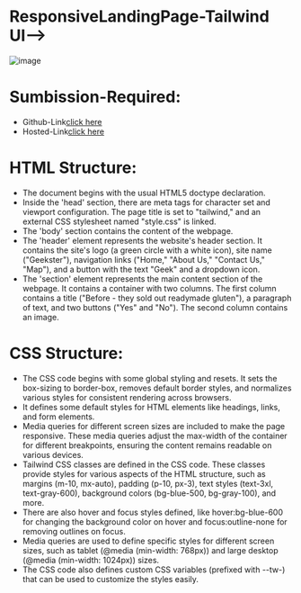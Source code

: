 # ResponsiveLandingPage-Tailwind UI-->
![image](https://github.com/namishagurunani/ResponsiveLandingPage-Tailwind/assets/126158413/b50c10e0-3e2c-4f02-8021-d7a9e7505cfe)
# Sumbission-Required:
- Github-Link[click here](https://github.com/namishagurunani/ResponsiveLandingPage-Tailwind)
- Hosted-Link[click here](https://namishagurunani.github.io/ResponsiveLandingPage-Tailwind/dist/index.html)

# HTML Structure:
- The document begins with the usual HTML5 doctype declaration.
- Inside the 'head' section, there are meta tags for character set and viewport configuration. The page title is set to "tailwind," and an external CSS stylesheet 
  named "style.css" is linked.
- The 'body' section contains the content of the webpage.
- The 'header' element represents the website's header section. It contains the site's logo (a green circle with a white icon), site name ("Geekster"), navigation 
  links ("Home," "About Us," "Contact Us," "Map"), and a button with the text "Geek" and a dropdown icon.
- The 'section' element represents the main content section of the webpage. It contains a container with two columns. The first column contains a title ("Before - 
  they sold out readymade gluten"), a paragraph of text, and two buttons ("Yes" and "No"). The second column contains an image.
# CSS Structure:
- The CSS code begins with some global styling and resets. It sets the box-sizing to border-box, removes default border styles, and normalizes various styles for consistent rendering across browsers.
- It defines some default styles for HTML elements like headings, links, and form elements.
- Media queries for different screen sizes are included to make the page responsive. These media queries adjust the max-width of the container for different breakpoints, ensuring the content remains readable on various devices.
- Tailwind CSS classes are defined in the CSS code. These classes provide styles for various aspects of the HTML structure, such as margins (m-10, mx-auto), padding (p-10, px-3), text styles (text-3xl, text-gray-600), background colors (bg-blue-500, bg-gray-100), and more.
- There are also hover and focus styles defined, like hover:bg-blue-600 for changing the background color on hover and focus:outline-none for removing outlines on focus.
- Media queries are used to define specific styles for different screen sizes, such as tablet (@media (min-width: 768px)) and large desktop (@media (min-width: 1024px)) sizes.
- The CSS code also defines custom CSS variables (prefixed with --tw-) that can be used to customize the styles easily.
